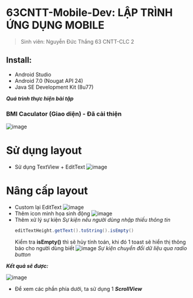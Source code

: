# 63CNTT-Mobile-Dev: LẬP TRÌNH ỨNG DỤNG MOBILE
> Sinh viên: Nguyễn Đức Thắng 63 CNTT-CLC 2
 ## Install:
 - Android Studio
 - Android 7.0 (Nougat API 24)
 - Java SE Development Kit (8u77)

 ***Quá trình thực hiện bài tập***
 ### BMI Caculator (Giao diện) - Đã cải thiện
 ![image](https://cdn.discordapp.com/attachments/1023849047045447700/1160140600058847282/image.png?ex=65339421&is=65211f21&hm=4f2c422061ece9b68f90acb8438d16cf736a53a88eb8cd02cd5f5c0214436695&)

  # Sử dụng layout
  - Sử dụng TextView + EditText
  ![image](https://media.discordapp.net/attachments/1023849047045447700/1154044897104494642/image.png?width=820&height=567)

  # Nâng cấp layout
  - Custom lại EditText
  ![image](https://cdn.discordapp.com/attachments/1023849047045447700/1160141674555650088/image.png?ex=65339521&is=65212021&hm=2044be9e95e2363482ce85888a56cf365024398890ee955aad09cd18fd0ef06f&)
  - Thêm icon minh họa sinh động
  ![image](https://cdn.discordapp.com/attachments/1023849047045447700/1160141973160726589/image.png?ex=65339568&is=65212068&hm=c387bc801be1c01179042198dacafbe9d157a8ba7edad3e3a3849070bea7b115&)
  - Thêm xử lý sự kiện
    *Sự kiện nếu người dùng nhập thiếu thông tin*
    ```java
    editTextHeight.getText().toString().isEmpty()
    ```
    Kiểm tra **isEmpty()** thì sẽ hủy tính toán, khi đó 1 toast sẽ hiển thị thông báo cho người dùng biết
  ![image](https://cdn.discordapp.com/attachments/1023849047045447700/1160143155337908264/image.png?ex=65339682&is=65212182&hm=7e95ae96e01f0c1bdb7ea55a0751d41ce9ebddb644970e7af8c1831c46e79cab&)
   *Sự kiện chuyển đổi dữ liệu qua radio button*
    

 ***Kết quả sẽ được:***

  ![image](https://cdn.discordapp.com/attachments/1023849047045447700/1154045288487592037/image.png)

  - Để xem các phần phía dưới, ta sử dụng 1 ***ScrollView***
